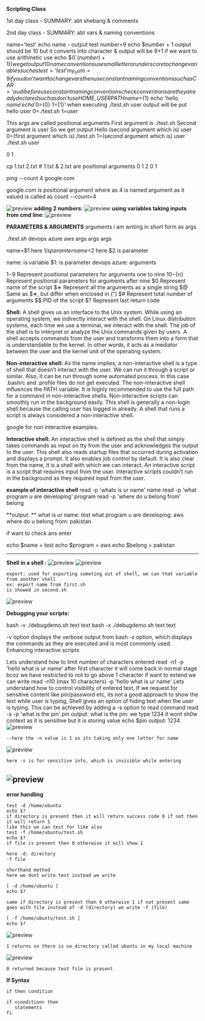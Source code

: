 **Scripting Class**

1st day class - SUMMARY: abt shebang  & comments

2nd day class - SUMMARY: abt vars & naming conventions

name='test'
echo name - output test
number=9
echo $number + 1 output should be 10 but it converts into character & output will be 9+1
if we want to use arithmetic use echo $(( $(number) +1)) we get output 10
name conventions
use small letter or underscore to change variables such as test=’test’ my_num=9
if you don’t want to change vars then use constant naming conventions such as CAR=’audi
before use constant naming conventions check conventions are they already declared such as don’t use HOME, USERPATH
name=${1}
echo 'hello ${name}'
echo '0=${0} 1={1}'
when executing ./test.sh user
output will be put
hello user
0=./test.sh 1=user

This args are called positional arguments
First argument is ./test.sh
Second argument is user
So we get output
Hello (second argument which is) user
0=(first argument which is)./test.sh
1=(second argument which is) user
./test.sh user

   0      1

cp 1.txt 2.txt # 1.txt & 2.txt are positional arguments
 0  1     2
                    0      1

ping --count 4 google.com

google.com is positional argument
 where as 4 is named argument as it valued is called as count    --count=4

![preview](images/s1.png)
**adding 2 numbers:**
![preview](images/s2.png)
**using variables taking inputs from cmd line:**
![preview](images/s3.png)


**PARAMETERS & ARGUMENTS**
arguments i am writing in short form as args

./test.sh devops   azure    aws
           args    args     args

name=$1
     here $1 is paramter 
name=$2 
     here $2 is parameter

 name: is variable
 $1: is parameter
 devops azure: arguments 

$1-$9    Represent positional parameters for arguments one to nine
${10}-${n}    Represent positional parameters for arguments after nine
$0    Represent name of the script
$∗    Represent all the arguments as a single string
$@    Same as $∗, but differ when enclosed in (")
$#    Represent total number of arguments
$$    PID of the script
$?    Represent last return code

**Shell:**
A shell gives us an interface to the Unix system. While using an operating system, we indirectly interact with the shell. On Linux distribution systems, each time we use a terminal, we interact with the shell. The job of the shell is to interpret or analyze the Unix commands given by users. A shell accepts commands from the user and transforms them into a form that is understandable to the kernel. In other words, it acts as a mediator between the user and the kernel unit of the operating system.

**Non-interactive shell:**
As the name implies, a non-interactive shell is a type of shell that doesn’t interact with the user. We can run it through a script or similar. Also, it can be run through some automated process. In this case  .bashrc and .profile files do not get executed. The non-interactive shell influences the PATH variable. It is highly recommended to use the full path for a command in non-interactive shells. Non-interactive scripts can smoothly run in the background easily. This shell is generally a non-login shell because the calling user has logged in already. A shell that runs a script is always considered a non-interactive shell.

google for non interactive examples.

**Interactive shell:**
An interactive shell is defined as the shell that simply takes commands as input on tty from the user and acknowledges the output to the user. This shell also reads startup files that occurred during activation and displays a prompt. It also enables job control by default. It is also clear from the name, it is a shell with which we can interact. An interactive script is a script that requires input from the user. Interactive scripts couldn’t run in the background as they required input from the user.

**example of interactive shell**
read -p 'whats is ur name' name
read -p 'what program u are developing' program
read -p 'where do u belong from' belong

**output: **
what is ur name: test
what program u are developing: aws
where do u belong from: pakistan

if want to check ans enter

echo $name = test
echo $program = aws
echo $belong = pakistan

-----
**Shell in a shell :**
![preview](images/s5.png)
![preview](images/s4.png)

```
export: used for exporting someting out of shell, we can that variable from another shell
ex: export name from first.sh
is showed in second.sh 
```
![preview](images/s6.png)

**Debugging your scripts:**

bash -v ./debugdemo.sh text text 
bash -x ./debugdemo.sh text text

-v option displays the verbose output from bash
-x option, which displays the commands as they are executed and is most commonly used.
Enhancing interactive scripts
 
Lets understand how to limit number of characters entered
read -n1 -p 'hello what is ur name' 
after first character it will come back in normal stage bcoz we have restricted to not to go above 1 character if want to extend we can write
read -n10 (max 10 characters) -p 'hello what is ur name'
Lets understand how to control visibility of entered text, If we request for sensitive content like pin/password etc, its not a good approach to show the text while user is typing, Shell gives an option of hiding text when the user is typing. This can be achieved by adding a -s option to read command
read -s -p 'what is the pin' pin
output:
what is the pin: we type 1234 it wont sh0w context as it is sensitive but it is storing value
echo $pin 
output: 1234
![preview](images/s7.png)
```
--here the -n value is 1 so its taking only one letter for name
```
![preview](images/s8.png)
```
here -s is for sensitive info, which is invisible while entering
```
![preview](images/s9.png)
----
**error handling**
```
test -d /home/ubuntu 
echo $?
if directory is present then it will return success code 0 if not then it will return 1
like this we can test for like also
test -f /home/ubuntu/test.sh
echo $?
if file is present then 0 otherwise it will show 1

here -d: directory
-f file

shorthand method 
here we dont write test instead we write

[ -d /home/ubuntu ]
echo $?

same if directory is present then 0 otherwise 1 if not present same goes with file instead of -d (directory) we write -f (file)

[ -f /home/ubuntu/test.sh ]
echo $?
```
![preview](images/s10.png)
```
1 returns so there is no directory called ubuntu in my local machine
```
![preview](images/s11.png)
```
0 returned because test file is present
```
**If Syntax**
```
if then condition

if <condition> then
   statements
fi
```


 